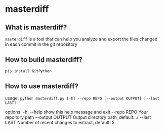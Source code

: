 # masterdiff

## What is masterdiff?

`masterdiff` is a tool that can help you analyze and export the files changed in each commit in the git repository

## How to build masterdiff?
`pip install GitPython`

## How to use masterdiff?
usage: `python masterdiff.py [-h] --repo REPO [--output OUTPUT] [--last LAST]`

options:
  -h, --help       show this help message and exit
  --repo REPO      Your repoitory path
  --output OUTPUT  Output directory path, default: ./
  --last LAST      Number of recent changes to extract, default: 5

